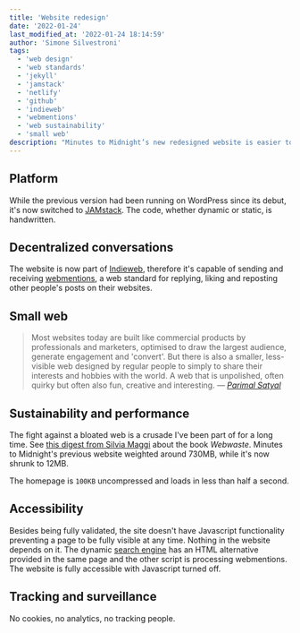 ```yaml
---
title: 'Website redesign'
date: '2022-01-24'
last_modified_at: '2022-01-24 18:14:59'
author: 'Simone Silvestroni'
tags:
  - 'web design'
  - 'web standards'
  - 'jekyll'
  - 'jamstack'
  - 'netlify'
  - 'github'
  - 'indieweb'
  - 'webmentions'
  - 'web sustainability'
  - 'small web'
description: "Minutes to Midnight’s new redesigned website is easier to navigate and straight to the point. Built with Jekyll, Github and Netlify."
---
```

## Platform

While the previous version had been running on WordPress since its debut, it's now switched to [JAMstack](https://jamstack.org/what-is-jamstack/). The code, whether dynamic or static, is handwritten.

## Decentralized conversations

The website is now part of [Indieweb](https://indieweb.org/), therefore it's capable of sending and receiving [webmentions](https://alistapart.com/article/webmentions-enabling-better-communication-on-the-internet/), a web standard for replying, liking and reposting other people's posts on their websites.

## Small web

> Most websites today are built like commercial products by professionals and marketers, optimised to draw the largest audience, generate engagement and 'convert'. But there is also a smaller, less-visible web designed by regular people to simply to share their interests and hobbies with the world. A web that is unpolished, often quirky but often also fun, creative and interesting.
> <cite>— [Parimal Satyal](https://neustadt.fr/essays/the-small-web/)</cite>

## Sustainability and performance

The fight against a bloated web is a crusade I've been part of for a long time. See [this digest from Silvia Maggi](https://silviamaggidesign.com/design-digested/biased-ai/#webwaste) about the book _Webwaste_. Minutes to Midnight's previous website weighted around 730MB, while it's now shrunk to 12MB.

The homepage is `100KB` uncompressed and loads in less than half a second.

## Accessibility

Besides being fully validated, the site doesn't have Javascript functionality preventing a page to be fully visible at any time. Nothing in the website depends on it. The dynamic [search engine](/search/) has an HTML alternative provided in the same page and the other script is processing webmentions. The website is fully accessible with Javascript turned off.

## Tracking and surveillance

No cookies, no analytics, no tracking people.